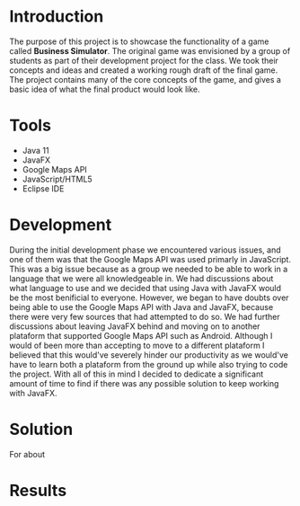 # Introduction
The purpose of this project is to showcase the functionality of a game called **Business Simulator**. The original game was envisioned by a group of students as part of their 
development project for the class. We took their concepts and ideas and created a working rough draft of the final game. The project contains many of the core concepts of the
game, and gives a basic idea of what the final product would look like. 

# Tools
* Java 11
* JavaFX
* Google Maps API
* JavaScript/HTML5
* Eclipse IDE

# Development 
During the initial development phase we encountered various issues, and one of them was that the Google Maps API was used primarly in JavaScript. This was a big issue because as 
a group we needed to be able to work in a language that we were all knowledgeable in. We had discussions about what language to use and we decided that using Java with JavaFX would 
be the most benificial to everyone. However, we began to have doubts over being able to use the Google Maps API with Java and JavaFX, because there were very few sources that had 
attempted to do so. We had further discussions about leaving JavaFX behind and moving on to another plataform that supported Google Maps API such as Android. Although I would of 
been more than accepting to move to a different plataform I believed that this would've severely hinder our productivity as we would've have to learn both a plataform from the
ground up while also trying to code the project. With all of this in mind I decided to dedicate a significant amount of time to find if there was any possible solution to keep 
working with JavaFX. 

# Solution
For about 



# Results
